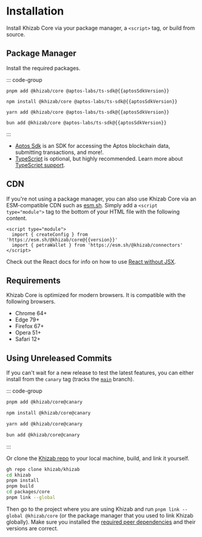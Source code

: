<script setup>
import packageJson from '../../packages/core/package.json'

const aptosSdkVersion = packageJson.peerDependencies["@aptos-labs/ts-sdk"]
const version = packageJson.version
</script>

# Installation

Install Khizab Core via your package manager, a `<script>` tag, or build from source.

## Package Manager

Install the required packages.

::: code-group
```bash-vue [pnpm]
pnpm add @khizab/core @aptos-labs/ts-sdk@{{aptosSdkVersion}}
```

```bash-vue [npm]
npm install @khizab/core @aptos-labs/ts-sdk@{{aptosSdkVersion}}
```

```bash-vue [yarn]
yarn add @khizab/core @aptos-labs/ts-sdk@{{aptosSdkVersion}}
```

```bash-vue [bun]
bun add @khizab/core @aptos-labs/ts-sdk@{{aptosSdkVersion}}
```
:::

- [Aptos Sdk](https://github.com/aptos-labs/aptos-ts-sdk) is an SDK for accessing the Aptos blockchain data, submitting transactions, and more!.
- [TypeScript](/react/typescript) is optional, but highly recommended. Learn more about [TypeScript support](/react/typescript).

## CDN

If you're not using a package manager, you can also use Khizab Core via an ESM-compatible CDN such as [esm.sh](https://esm.sh). Simply add a `<script type="module">` tag to the bottom of your HTML file with the following content.

```html-vue
<script type="module">
  import { createConfig } from 'https://esm.sh/@khizab/core@{{version}}'
  import { petraWallet } from 'https://esm.sh/@khizab/connectors'
</script>
```

Check out the React docs for info on how to use [React without JSX](https://react.dev/reference/react/createElement#creating-an-element-without-jsx).

## Requirements

Khizab Core is optimized for modern browsers. It is compatible with the following browsers.

- Chrome 64+
- Edge 79+
- Firefox 67+
- Opera 51+
- Safari 12+

## Using Unreleased Commits

If you can't wait for a new release to test the latest features, you can either install from the `canary` tag (tracks the [`main`](https://github.com/khizab/khizab/tree/main) branch).

::: code-group
```bash [pnpm]
pnpm add @khizab/core@canary
```

```bash [npm]
npm install @khizab/core@canary
```

```bash [yarn]
yarn add @khizab/core@canary
```

```bash [bun]
bun add @khizab/core@canary
```
:::

Or clone the [Khizab repo](https://github.com/khizab/khizab) to your local machine, build, and link it yourself.

```bash
gh repo clone khizab/khizab
cd khizab
pnpm install
pnpm build
cd packages/core
pnpm link --global
```

Then go to the project where you are using Khizab and run `pnpm link --global @khizab/core` (or the package manager that you used to link Khizab globally). Make sure you installed the [required peer dependencies](/core/getting-started#manual-installation) and their versions are correct.
